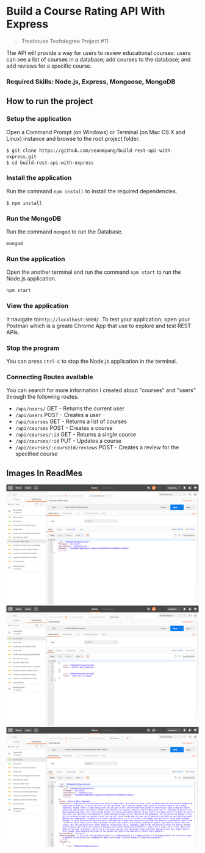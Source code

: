 # Build a Course Rating API With Express 
>Treehouse Techdegree Project #11

The API will provide a way for users to review educational courses: users can see a list of courses in a database; add courses to the database; and add reviews for a specific course.

### Required Skills: Node.js, Express, Mongoose, MongoDB

## How to run the project
### Setup the application 
Open a Command Prompt (on Windows) or Terminal (on Mac OS X and Linux) instance and browse to the root project folder.
```
$ git clone https://github.com/seanmyung/build-rest-api-with-express.git
$ cd build-rest-api-with-express
```
### Install the application
Run the command `npm install` to install the required dependencies.
```
$ npm install 
```
### Run the MongoDB
Run the command `mongod` to run the Database.
```
mongod
```
### Run the application
Open the another terminal and run the command `npm start` to run the Node.js application.
```
npm start
```
### View the application 
It navigate to`http://localhost:5000/`.
To test your application, open your Postman which is a greate Chrome App that use to explore and test REST APIs. 

### Stop the program 
You can press `Ctrl-C` to stop the Node.js application in the terminal.

### Connecting Routes available 
You can search for more information I created about "courses" and "users" through the following routes. 
* `/api/users/` GET - Returns the current user
* `/api/users`  POST - Creates a user
* `/api/courses`  GET - Returns a list of courses
* `/api/courses`  POST - Creates a course
* `/api/courses/:id`  GET - Returns a single course
* `/api/courses/:id`  PUT - Updates a course 
* `/api/courses/:courseId/reviews`  POST - Creates a review for the specified course

## Images In ReadMes
![](src/images/Screen%20Shot%202017-07-10%20at%206.07.07%20PM.png)
![](src/images/Screen%20Shot%202017-07-10%20at%206.08.53%20PM.png)
![](src/images/Screen%20Shot%202017-07-10%20at%206.09.43%20PM.png)
